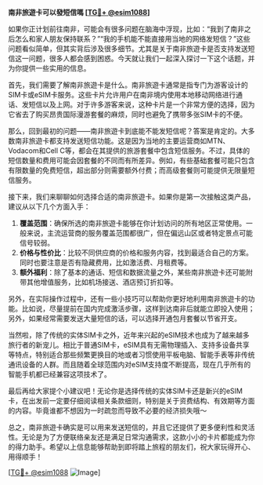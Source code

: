 **南非旅遊卡可以發短信嗎 [[TG💪+ @esim1088](https://t.me/s/esim1088)]**

如果你正计划前往南非，可能会有很多问题在脑海中浮现，比如：“我到了南非之后怎么和家人朋友保持联系？”“我的手机能不能直接用当地的网络发短信？”这些问题看似简单，但其实背后涉及很多细节。尤其是关于南非旅遊卡是否支持发送短信这一问题，很多人都会感到困惑。今天就让我们一起深入探讨一下这个话题，并为你提供一些实用的信息。

首先，我们需要了解南非旅遊卡是什么。南非旅遊卡通常是指专门为游客设计的SIM卡或eSIM卡服务。这些卡片允许用户在南非境内使用本地移动网络进行通话、发短信以及上网。对于许多游客来说，这种卡片是一个非常方便的选择，因为它省去了购买昂贵国际漫游套餐的麻烦，同时也避免了携带多张SIM卡的不便。

那么，回到最初的问题——南非旅遊卡到底能不能发短信呢？答案是肯定的。大多数南非旅遊卡都支持发送短信功能。这是因为当地的主要运营商如MTN、Vodacom和Cell C等，都会在其提供的旅游套餐中包含短信服务。不过，具体的短信数量和费用可能会因套餐的不同而有所差异。例如，有些基础套餐可能只包含有限数量的免费短信，超出部分则需要额外付费；而高级套餐则可能提供无限量短信服务。

接下来，我们来聊聊如何选择合适的南非旅遊卡。如果你是第一次接触这类产品，建议从以下几个方面入手：

1. **覆盖范围**：确保所选的南非旅遊卡能够在你计划访问的所有地区正常使用。一般来说，主流运营商的服务覆盖范围都很广，但在偏远山区或者特定景点可能信号较弱。
2. **价格与性价比**：比较不同供应商的价格和服务内容，找到最适合自己的方案。同时也要注意是否有隐藏费用，比如激活费、月租费等。
3. **额外福利**：除了基本的通话、短信和数据流量之外，某些南非旅遊卡还可能附带其他增值服务，比如机场接送、酒店预订折扣等。

另外，在实际操作过程中，还有一些小技巧可以帮助你更好地利用南非旅遊卡的功能。比如说，尽量提前在国内完成激活步骤，这样到达南非后就能立即投入使用；另外，如果经常需要发送大量短信的话，可以选择开通包月套餐以节省开支。

当然啦，除了传统的实体SIM卡之外，近年来兴起的eSIM技术也成为了越来越多旅行者的新宠儿。相比于普通SIM卡，eSIM具有无需物理插入、支持多设备共享等特点，特别适合那些频繁更换目的地或者习惯使用平板电脑、智能手表等非传统通讯设备的人群。而且随着全球范围内对eSIM支持度不断提高，现在几乎所有的智能手机都已经兼容这项技术了。

最后再给大家提个小建议吧！无论你是选择传统的实体SIM卡还是新兴的eSIM卡，在出发前一定要仔细阅读相关条款细则，特别是关于资费结构、有效期等方面的内容。毕竟谁都不想因为一时疏忽而导致不必要的经济损失哦～

总之，南非旅遊卡确实是可以用来发送短信的，并且它还提供了更多便利性和灵活性。无论是为了方便联络亲友还是满足日常沟通需求，这款小小的卡片都能成为你的得力助手。希望以上信息能够帮助到即将踏上旅程的朋友们，祝大家玩得开心、用得顺手！

[[TG💪+ @esim1088](https://t.me/s/esim1088) ![Image](https://i.postimg.cc/4NQfJmqS/Snipaste-2025-05-13-00-14-12.png)]